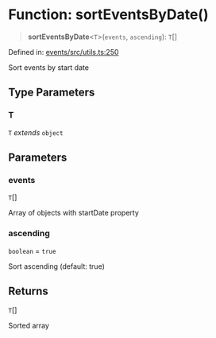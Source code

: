 # Function: sortEventsByDate()

> **sortEventsByDate**\<`T`\>(`events`, `ascending`): `T`[]

Defined in: [events/src/utils.ts:250](https://github.com/happyvertical/smrt/blob/71a16025d52b026725fd522a392015e67e1d6489/packages/events/src/utils.ts#L250)

Sort events by start date

## Type Parameters

### T

`T` *extends* `object`

## Parameters

### events

`T`[]

Array of objects with startDate property

### ascending

`boolean` = `true`

Sort ascending (default: true)

## Returns

`T`[]

Sorted array
